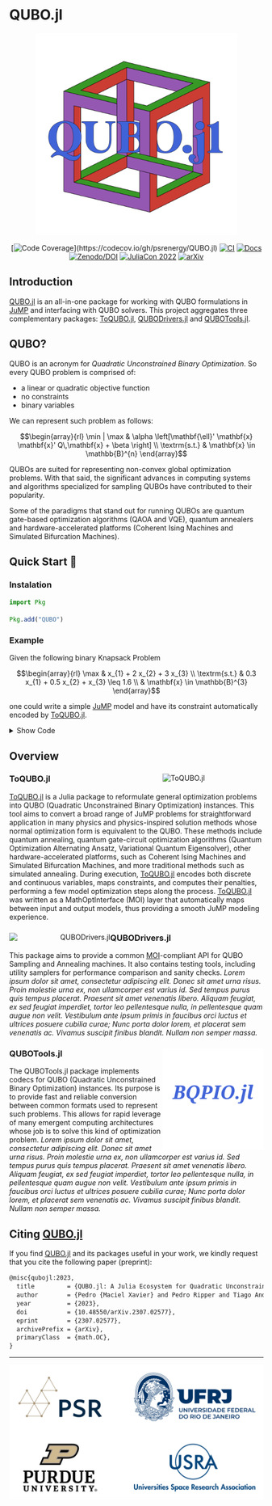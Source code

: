 # QUBO.jl

<div align="center">
<a href="/docs/src/assets/">
    <img src="/docs/src/assets/logo.svg" width=400px alt="QUBO.jl" />
</a>

[![Code Coverage](https://codecov.io/gh/psrenergy/QUBO.jl/branch/master/graph/badge.svg?token=ECM5OQ9T67")](https://codecov.io/gh/psrenergy/QUBO.jl)
[![CI](https://github.com/psrenergy/QUBO.jl/actions/workflows/ci.yml/badge.svg?branch=master)](https://github.com/psrenergy/QUBO.jl/actions/workflows/ci.yml)
[![Docs](https://img.shields.io/badge/docs-dev-blue.svg)](https://psrenergy.github.io/QUBO.jl/QUBO.jl/dev)
[![Zenodo/DOI](https://zenodo.org/badge/614041491.svg)](https://zenodo.org/badge/latestdoi/614041491)
[![JuliaCon 2022](https://img.shields.io/badge/JuliaCon-2022-9558b2)](https://www.youtube.com/watch?v=OTmzlTbqdNo)
[![arXiv](https://img.shields.io/badge/arXiv-2307.02577-b31b1b.svg)](https://arxiv.org/abs/2307.02577)
</div>

## Introduction

[QUBO.jl](https://github.com/psrenergy/QUBO.jl) is an all-in-one package for working with QUBO formulations in [JuMP](https://github.com/jump-dev/JuMP.jl) and interfacing with QUBO solvers. This project aggregates three complementary packages: [ToQUBO.jl](https://github.com/psrenergy/ToQUBO.jl), [QUBODrivers.jl](https://github.com/psrenergy/QUBODrivers.jl) and [QUBOTools.jl](https://github.com/psrenergy/QUBOTools.jl).

## QUBO?

QUBO is an acronym for *Quadratic Unconstrained Binary Optimization*. So every QUBO problem is comprised of:

- a linear or quadratic objective function
- no constraints
- binary variables

We can represent such problem as follows:

```math
\begin{array}{rl}
   \min | \max & \alpha \left[\mathbf{\ell}' \mathbf{x} \mathbf{x}' Q\,\mathbf{x} + \beta \right] \\
   \textrm{s.t.} & \mathbf{x} \in \mathbb{B}^{n}
\end{array}
```

QUBOs are suited for representing non-convex global optimization problems.
With that said, the significant advances in computing systems and algorithms specialized for sampling QUBOs have contributed to their popularity.

Some of the paradigms that stand out for running QUBOs are quantum gate-based optimization algorithms (QAOA and VQE), quantum annealers and hardware-accelerated platforms (Coherent Ising Machines and Simulated Bifurcation Machines).

## Quick Start 🚀

### Instalation

```julia
import Pkg

Pkg.add("QUBO")
```

### Example

Given the following binary Knapsack Problem

```math
\begin{array}{rl}
\max          & x_{1} + 2 x_{2} + 3 x_{3} \\
\textrm{s.t.} & 0.3 x_{1} + 0.5 x_{2} + x_{3} \leq 1.6 \\
              & \mathbf{x} \in \mathbb{B}^{3}
\end{array}
```

one could write a simple [JuMP](https://jump.dev) model and have its constraint automatically encoded by [ToQUBO.jl](https://github.com/psrenergy/ToQUBO.jl).

<details>
    <summary>Show Code</summary>

```julia
using JuMP
using QUBO

model = Model(() -> ToQUBO.Optimizer(ExactSampler.Optimizer))

@variable(model, x[1:3], Bin)
@objective(model, Max, x[1] + 2 * x[2] + 3 * x[3])
@constraint(model, 0.3 * x[1] + 0.5 * x[2] + x[3] <= 1.6)

optimize!(model)

for i = 1:result_count(model)
    xi = value.(x, result = i)
    yi = objective_value(model, result = i)

    println("x: ", xi, "; cost = ", yi)
end
```

</details>

## Overview

<div align="left">
<a href="https://github.com/psrenergy/ToQUBO.jl">
<img width="200px" src="https://raw.githubusercontent.com/psrenergy/ToQUBO.jl/master/docs/src/assets/logo.svg" alt="ToQUBO.jl" align="right" />
</a>
<div align="left">

### ToQUBO.jl

[ToQUBO.jl](https://github.com/psrenergy/ToQUBO.jl) is a Julia package to reformulate general optimization problems into QUBO (Quadratic Unconstrained Binary Optimization) instances.
This tool aims to convert a broad range of JuMP problems for straightforward application in many physics and physics-inspired solution methods whose normal optimization form is equivalent to the QUBO.
These methods include quantum annealing, quantum gate-circuit optimization algorithms (Quantum Optimization Alternating Ansatz, Variational Quantum Eigensolver), other hardware-accelerated platforms, such as Coherent Ising Machines and Simulated Bifurcation Machines, and more traditional methods such as simulated annealing.
During execution, [ToQUBO.jl](https://github.com/psrenergy/ToQUBO.jl) encodes both discrete and continuous variables, maps constraints, and computes their penalties, performing a few model optimization steps along the process.
[ToQUBO.jl](https://github.com/psrenergy/ToQUBO.jl) was written as a MathOptInterface (MOI) layer that automatically maps between input and output models, thus providing a smooth JuMP modeling experience.

<div>
</div>

<div align="right">
<a href="https://github.com/psrenergy/QUBODrivers.jl">
    <img width="200px" src="https://raw.githubusercontent.com/psrenergy/QUBODrivers.jl/master/docs/src/assets/logo.svg" alt="QUBODrivers.jl" align="left" />
</a>
<div align="left">

### QUBODrivers.jl

This package aims to provide a common [MOI](https://github.com/jump-dev/MathOptInterface.jl)-compliant API for QUBO Sampling and Annealing machines.
It also contains testing tools, including utility samplers for performance comparison and sanity checks.
*Lorem ipsum dolor sit amet, consectetur adipiscing elit. Donec sit amet urna risus. Proin molestie urna ex, non ullamcorper est varius id. Sed tempus purus quis tempus placerat. Praesent sit amet venenatis libero. Aliquam feugiat, ex sed feugiat imperdiet, tortor leo pellentesque nulla, in pellentesque quam augue non velit. Vestibulum ante ipsum primis in faucibus orci luctus et ultrices posuere cubilia curae; Nunc porta dolor lorem, et placerat sem venenatis ac. Vivamus suscipit finibus blandit. Nullam non semper massa.*

<div>
</div>

<div align="left">
<a href="https://github.com/psrenergy/QUBOTools.jl">
    <img width="200px" src="https://raw.githubusercontent.com/psrenergy/QUBOTools.jl/main/docs/src/assets/logo.svg" alt="QUBOTools.jl" align="right" />
</a>
</a>
<div align="left">

### QUBOTools.jl

The QUBOTools.jl package implements codecs for QUBO (Quadratic Unconstrained Binary Optimization) instances. Its purpose is to provide fast and reliable conversion between common formats used to represent such problems. This allows for rapid leverage of many emergent computing architectures whose job is to solve this kind of optimization problem.
*Lorem ipsum dolor sit amet, consectetur adipiscing elit. Donec sit amet urna risus. Proin molestie urna ex, non ullamcorper est varius id. Sed tempus purus quis tempus placerat. Praesent sit amet venenatis libero. Aliquam feugiat, ex sed feugiat imperdiet, tortor leo pellentesque nulla, in pellentesque quam augue non velit. Vestibulum ante ipsum primis in faucibus orci luctus et ultrices posuere cubilia curae; Nunc porta dolor lorem, et placerat sem venenatis ac. Vivamus suscipit finibus blandit. Nullam non semper massa.*

<div>
</div>

## Citing [QUBO.jl](https://github.com/psrenergy/QUBO.jl)

If you find [QUBO.jl](https://github.com/psrenergy/QUBO.jl) and its packages useful in your work, we kindly request that you cite the following paper (preprint):

```tex
@misc{qubojl:2023,
  title         = {QUBO.jl: A Julia Ecosystem for Quadratic Unconstrained Binary Optimization}, 
  author        = {Pedro {Maciel Xavier} and Pedro Ripper and Tiago Andrade and Joaquim {Dias Garcia} and Nelson Maculan and David E. {Bernal Neira}},
  year          = {2023},
  doi           = {10.48550/arXiv.2307.02577},
  eprint        = {2307.02577},
  archivePrefix = {arXiv},
  primaryClass  = {math.OC},
}
```

---

<div align="center">
    <picture>
        <source media="(prefers-color-scheme: dark)" srcset="/docs/src/assets/collaboration-dark.svg">
        <img alt="PSR; UFRJ; Purdue; USRA" src="/docs/src/assets/collaboration-light.svg">
    </picture>
</div>

